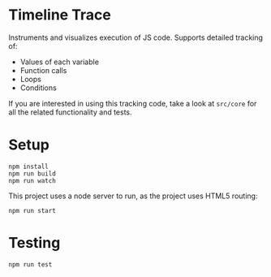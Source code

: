 # Timeline Trace

Instruments and visualizes execution of JS code. Supports detailed
tracking of:

* Values of each variable
* Function calls
* Loops
* Conditions

If you are interested in using this tracking code, take a look at
`src/core` for all the related functionality and tests.

# Setup

```
npm install
npm run build
npm run watch
```

This project uses a node server to run, as the project uses HTML5 routing:

```
npm run start
```

# Testing

```
npm run test
```
